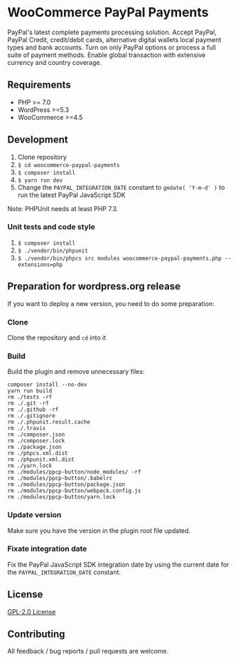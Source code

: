 # WooCommerce PayPal Payments

PayPal's latest complete payments processing solution. Accept PayPal, PayPal Credit, credit/debit cards, alternative digital wallets local payment types and bank accounts. Turn on only PayPal options or process a full suite of payment methods. Enable global transaction with extensive currency and country coverage.

## Requirements

* PHP >= 7.0
* WordPress >=5.3
* WooCommerce >=4.5

## Development

1. Clone repository
2. `$ cd woocommerce-paypal-payments`
3. `$ composer install`
4. `$ yarn run dev`
5. Change the `PAYPAL_INTEGRATION_DATE` constant to `gmdate( 'Y-m-d' )` to run the latest PayPal JavaScript SDK

Note: PHPUnit needs at least PHP 7.3.

### Unit tests and code style

1. `$ composer install`
2. `$ ./vendor/bin/phpunit`
3. `$ ./vendor/bin/phpcs src modules woocommerce-paypal-payments.php --extensions=php`

## Preparation for wordpress.org release

If you want to deploy a new version, you need to do some preparation:

### Clone

Clone the repository and `cd` into it

### Build

Build the plugin and remove unnecessary files:
```
composer install --no-dev
yarn run build
rm ./tests -rf
rm ./.git -rf
rm ./.github -rf
rm ./.gitignore
rm ./.phpunit.result.cache
rm ./.travis
rm ./composer.json
rm ./composer.lock
rm ./package.json
rm ./phpcs.xml.dist
rm ./phpunit.xml.dist
rm ./yarn.lock
rm ./modules/ppcp-button/node_modules/ -rf
rm ./modules/ppcp-button/.babelrc
rm ./modules/ppcp-button/package.json
rm ./modules/ppcp-button/webpack.config.js
rm ./modules/ppcp-button/yarn.lock
```

### Update version

Make sure you have the version in the plugin root file updated.

### Fixate integration date

Fix the PayPal JavaScript SDK integration date by using the current date for the `PAYPAL_INTEGRATION_DATE` constant.

## License

[GPL-2.0 License](LICENSE)

## Contributing

All feedback / bug reports / pull requests are welcome.
